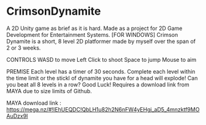 # CrimsonDynamite
A 2D Unity game as brief as it is hard.
Made as a project for 2D Game Development for Entertainment Systems.
[FOR WINDOWS]
Crimson Dynamite is a short, 8 level 2D platformer made by myself over the span of 2 or 3 weeks. 

CONTROLS
WASD to move
Left Click to shoot
Space to jump
Mouse to aim

PREMISE
Each level has a timer of 30 seconds. Complete each level within the time limit or the stickl of dynamite you have for a head will explode!
Can you beat all 8 levels in a row? Good Luck!
Requires a download link from MAYA due to size limits of Github.

MAYA download link : https://mega.nz/#!IEhUEQDC!QbLH1u82h2N6nFW4yEHgj_aD5_4mnzktf9MOAuDzx9I
